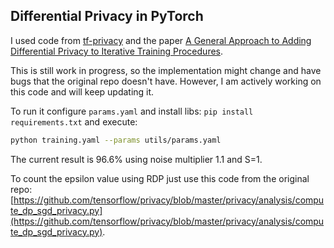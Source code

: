 ## Differential Privacy in PyTorch

I used code from [tf-privacy](https://github.com/tensorflow/privacy) and the paper
[A General Approach to Adding Differential Privacy to Iterative Training Procedures](https://arxiv.org/abs/1812.06210).

This is still work in progress, so the implementation might change and have bugs
that the original repo doesn't have. However, I am actively working on this code and will keep updating it.

To run it configure `params.yaml` and install libs: `pip install requirements.txt` and execute:

```bash
python training.yaml --params utils/params.yaml
``` 

The current result is 96.6% using noise multiplier 1.1 and S=1.

To count the epsilon value using RDP just use this code from the original repo: [https://github.com/tensorflow/privacy/blob/master/privacy/analysis/compute_dp_sgd_privacy.py](https://github.com/tensorflow/privacy/blob/master/privacy/analysis/compute_dp_sgd_privacy.py).

